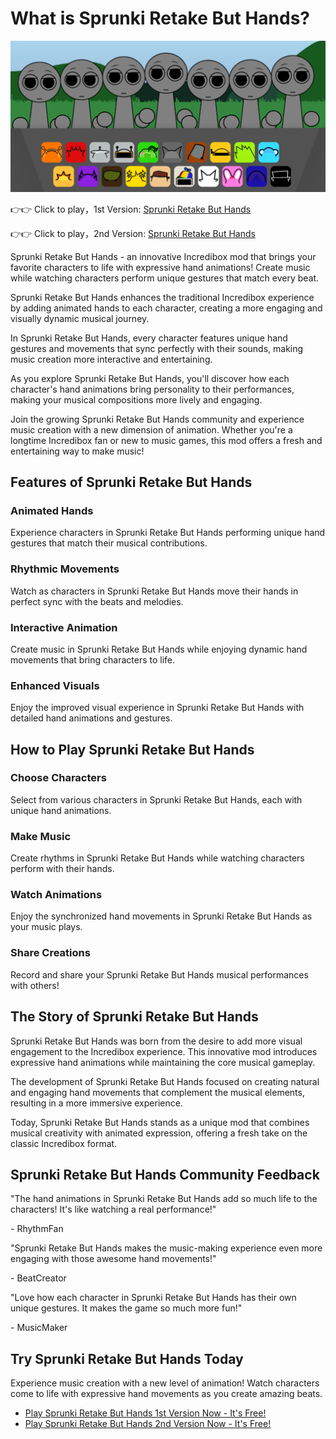 # What is Sprunki Retake But Hands?

![Sprunki Retake But Hands](https://raw.githubusercontent.com/sprunkiscrunkly/sprunki-retake-but-hands/refs/heads/main/sprunki-retake-but-hands.png "Sprunki Retake But Hands")

👉👉 Click to play，1st Version: [Sprunki Retake But Hands](https://sprunksters.com/sprunki-retake-but-hands/ "Sprunki Retake But Hands")

👉👉 Click to play，2nd Version: [Sprunki Retake But Hands](https://sprunkiscrunkly.com/sprunki-retake-but-hands/ "Sprunki Retake But Hands")

Sprunki Retake But Hands - an innovative Incredibox mod that brings your favorite characters to life with expressive hand animations! Create music while watching characters perform unique gestures that match every beat.

Sprunki Retake But Hands enhances the traditional Incredibox experience by adding animated hands to each character, creating a more engaging and visually dynamic musical journey.

In Sprunki Retake But Hands, every character features unique hand gestures and movements that sync perfectly with their sounds, making music creation more interactive and entertaining.

As you explore Sprunki Retake But Hands, you'll discover how each character's hand animations bring personality to their performances, making your musical compositions more lively and engaging.

Join the growing Sprunki Retake But Hands community and experience music creation with a new dimension of animation. Whether you're a longtime Incredibox fan or new to music games, this mod offers a fresh and entertaining way to make music!

## Features of Sprunki Retake But Hands

### Animated Hands

Experience characters in Sprunki Retake But Hands performing unique hand gestures that match their musical contributions.

### Rhythmic Movements

Watch as characters in Sprunki Retake But Hands move their hands in perfect sync with the beats and melodies.

### Interactive Animation

Create music in Sprunki Retake But Hands while enjoying dynamic hand movements that bring characters to life.

### Enhanced Visuals

Enjoy the improved visual experience in Sprunki Retake But Hands with detailed hand animations and gestures.

## How to Play Sprunki Retake But Hands

### Choose Characters

Select from various characters in Sprunki Retake But Hands, each with unique hand animations.

### Make Music

Create rhythms in Sprunki Retake But Hands while watching characters perform with their hands.

### Watch Animations

Enjoy the synchronized hand movements in Sprunki Retake But Hands as your music plays.

### Share Creations

Record and share your Sprunki Retake But Hands musical performances with others!

## The Story of Sprunki Retake But Hands

Sprunki Retake But Hands was born from the desire to add more visual engagement to the Incredibox experience. This innovative mod introduces expressive hand animations while maintaining the core musical gameplay.

The development of Sprunki Retake But Hands focused on creating natural and engaging hand movements that complement the musical elements, resulting in a more immersive experience.

Today, Sprunki Retake But Hands stands as a unique mod that combines musical creativity with animated expression, offering a fresh take on the classic Incredibox format.

## Sprunki Retake But Hands Community Feedback

"The hand animations in Sprunki Retake But Hands add so much life to the characters! It's like watching a real performance!"

\- RhythmFan

"Sprunki Retake But Hands makes the music-making experience even more engaging with those awesome hand movements!"

\- BeatCreator

"Love how each character in Sprunki Retake But Hands has their own unique gestures. It makes the game so much more fun!"

\- MusicMaker

## Try Sprunki Retake But Hands Today

Experience music creation with a new level of animation! Watch characters come to life with expressive hand movements as you create amazing beats.

- [Play Sprunki Retake But Hands 1st Version Now - It's Free!](https://sprunksters.com/sprunki-retake-but-hands/)
- [Play Sprunki Retake But Hands 2nd Version Now - It's Free!](https://sprunkiscrunkly.com/sprunki-retake-but-hands/)
